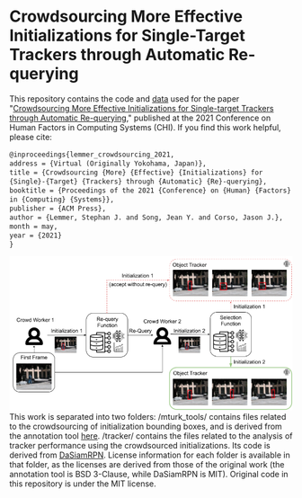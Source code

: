 
# Crowdsourcing More Effective Initializations for Single-Target Trackers through Automatic Re-querying
This repository contains the code and [data](https://github.com/lemmersj/crowdsourcing-effective-initializations/blob/main/mturk_tools/mturk_output.tsv) used for the paper "[Crowdsourcing More Effective Initializations for Single-target Trackers through Automatic Re-querying](https://dl.acm.org/doi/pdf/10.1145/3411764.3445181)," published at the 2021 Conference on Human Factors in Computing Systems (CHI). If you find this work helpful, please cite:

    @inproceedings{lemmer_crowdsourcing_2021,
	address = {Virtual (Originally Yokohama, Japan)},
	title = {Crowdsourcing {More} {Effective} {Initializations} for {Single}-{Target} {Trackers} through {Automatic} {Re}-querying},
	booktitle = {Proceedings of the 2021 {Conference} on {Human} {Factors} in {Computing} {Systems}},
	publisher = {ACM Press},
	author = {Lemmer, Stephan J. and Song, Jean Y. and Corso, Jason J.},
	month = may,
	year = {2021}
	}

![Smart Replacement Teaser Figure](https://github.com/lemmersj/crowdsourcing-effective-initializations/blob/main/teaser_fig.png)
This work is separated into two folders: /mturk_tools/ contains files related to the crowdsourcing of initialization bounding boxes, and is derived from the annotation tool [here](https://github.com/kyamagu/bbox-annotator).  /tracker/ contains the files related to the analysis of tracker performance using the crowdsourced initializations. Its code is derived from [DaSiamRPN](https://github.com/foolwood/DaSiamRPN). License information for each folder is available in that folder, as the licenses are derived from those of the original work (the annotation tool is BSD 3-Clause, while DaSiamRPN is MIT). Original code in this repository is under the MIT license.
